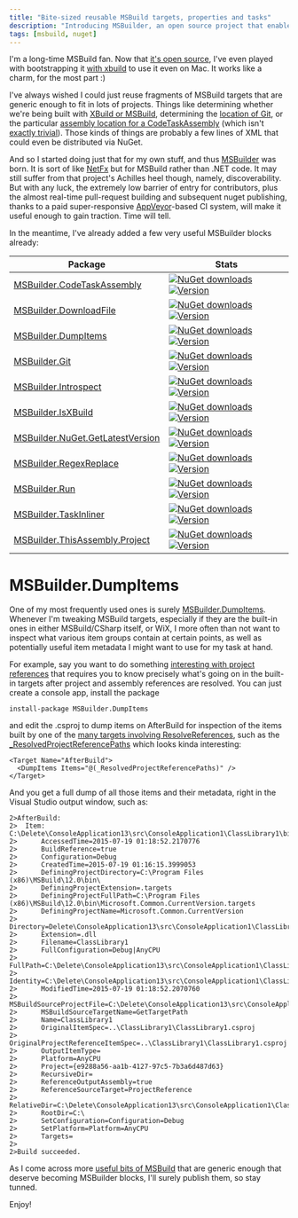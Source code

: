 ```yaml
---
title: "Bite-sized reusable MSBuild targets, properties and tasks"
description: "Introducing MSBuilder, an open source project that enables you to pick & choose the specific extensions you need for your MSBuild project, powered by NuGet."
tags: [msbuild, nuget] 
---
```

I'm a long-time MSBuild fan. Now that [it's open source](https://github.com/Microsoft/msbuild), 
I've even played with bootstrapping it [with xbuild](https://www.cazzulino.com/xplat-msbuild.html) 
to use it even on Mac. It works like a charm, for the most part :)

I've always wished I could just reuse fragments of MSBuild targets that are 
generic enough to fit in lots of projects. Things like determining whether 
we're being built with [XBuild or MSBuild](https://github.com/MobileEssentials/MSBuilder/blob/master/src/IsXBuild/build/MSBuilder.IsXBuild.props#L36), 
determining the [location of Git](https://github.com/MobileEssentials/MSBuilder/blob/master/src/Git/build/MSBuilder.Git.props#L35), 
or the particular [assembly location for a CodeTaskAssembly](https://github.com/MobileEssentials/MSBuilder/blob/master/src/CodeTaskAssembly/build/MSBuilder.CodeTaskAssembly.props#L29)
(which isn't [exactly trivial](https://www.cazzulino.com/ultimate-cross-platform-nuget-restore.html)). 
Those kinds of things are probably a few lines of XML that could even be 
distributed via NuGet. 

And so I started doing just that for my own stuff, and thus [MSBuilder](https://github.com/MobileEssentials/MSBuilder) 
was born. It is sort of like [NetFx](http://blogs.clariusconsulting.net/kzu/introducing-netfx-or-the-end-of-common-dll-and-helpers-dll/) 
but for MSBuild rather than .NET code. It may still suffer from that project's Achilles heel 
though, namely, discoverability. But with any luck, the extremely low barrier of entry for 
contributors, plus the almost real-time pull-request building and subsequent nuget publishing, 
thanks to a paid super-responsive [AppVeyor](https://ci.appveyor.com/project/MobileEssentials/msbuilder)-based 
CI system, will make it useful enough to gain traction. Time will tell. 

In the meantime, I've already added a few very useful MSBuilder blocks already:

Package | Stats
--- | ---
[MSBuilder.CodeTaskAssembly](https://www.nuget.org/packages/MSBuilder.CodeTaskAssembly) | [![NuGet downloads](https://img.shields.io/nuget/dt/MSBuilder.CodeTaskAssembly.svg)](https://www.nuget.org/packages/MSBuilder.CodeTaskAssembly) [![Version](https://img.shields.io/nuget/v/MSBuilder.CodeTaskAssembly.svg)](https://www.nuget.org/packages/MSBuilder.CodeTaskAssembly)
[MSBuilder.DownloadFile](https://www.nuget.org/packages/MSBuilder.DownloadFile) | [![NuGet downloads](https://img.shields.io/nuget/dt/MSBuilder.DownloadFile.svg)](https://www.nuget.org/packages/MSBuilder.DownloadFile) [![Version](https://img.shields.io/nuget/v/MSBuilder.DownloadFile.svg)](https://www.nuget.org/packages/MSBuilder.DownloadFile)
[MSBuilder.DumpItems](https://www.nuget.org/packages/MSBuilder.DumpItems) | [![NuGet downloads](https://img.shields.io/nuget/dt/MSBuilder.DumpItems.svg)](https://www.nuget.org/packages/MSBuilder.DumpItems) [![Version](https://img.shields.io/nuget/v/MSBuilder.DumpItems.svg)](https://www.nuget.org/packages/MSBuilder.DumpItems)
[MSBuilder.Git](https://www.nuget.org/packages/MSBuilder.Git) | [![NuGet downloads](https://img.shields.io/nuget/dt/MSBuilder.Git.svg)](https://www.nuget.org/packages/MSBuilder.Git) [![Version](https://img.shields.io/nuget/v/MSBuilder.Git.svg)](https://www.nuget.org/packages/MSBuilder.Git)
[MSBuilder.Introspect](https://www.nuget.org/packages/MSBuilder.Introspect) | [![NuGet downloads](https://img.shields.io/nuget/dt/MSBuilder.Introspect.svg)](https://www.nuget.org/packages/MSBuilder.Introspect) [![Version](https://img.shields.io/nuget/v/MSBuilder.Introspect.svg)](https://www.nuget.org/packages/MSBuilder.Introspect)
[MSBuilder.IsXBuild](https://www.nuget.org/packages/MSBuilder.IsXBuild) | [![NuGet downloads](https://img.shields.io/nuget/dt/MSBuilder.IsXBuild.svg)](https://www.nuget.org/packages/MSBuilder.IsXBuild) [![Version](https://img.shields.io/nuget/v/MSBuilder.IsXBuild.svg)](https://www.nuget.org/packages/MSBuilder.IsXBuild)
[MSBuilder.NuGet.GetLatestVersion](https://www.nuget.org/packages/MSBuilder.NuGet.GetLatestVersion) | [![NuGet downloads](https://img.shields.io/nuget/dt/MSBuilder.NuGet.GetLatestVersion.svg)](https://www.nuget.org/packages/MSBuilder.NuGet.GetLatestVersion) [![Version](https://img.shields.io/nuget/v/MSBuilder.NuGet.GetLatestVersion.svg)](https://www.nuget.org/packages/MSBuilder.NuGet.GetLatestVersion)
[MSBuilder.RegexReplace](https://www.nuget.org/packages/MSBuilder.RegexReplace) | [![NuGet downloads](https://img.shields.io/nuget/dt/MSBuilder.RegexReplace.svg)](https://www.nuget.org/packages/MSBuilder.RegexReplace) [![Version](https://img.shields.io/nuget/v/MSBuilder.RegexReplace.svg)](https://www.nuget.org/packages/MSBuilder.RegexReplace)
[MSBuilder.Run](https://www.nuget.org/packages/MSBuilder.Run) | [![NuGet downloads](https://img.shields.io/nuget/dt/MSBuilder.Run.svg)](https://www.nuget.org/packages/MSBuilder.Run) [![Version](https://img.shields.io/nuget/v/MSBuilder.Run.svg)](https://www.nuget.org/packages/MSBuilder.Run)
[MSBuilder.TaskInliner](https://www.nuget.org/packages/MSBuilder.TaskInliner) | [![NuGet downloads](https://img.shields.io/nuget/dt/MSBuilder.TaskInliner.svg)](https://www.nuget.org/packages/MSBuilder.TaskInliner) [![Version](https://img.shields.io/nuget/v/MSBuilder.TaskInliner.svg)](https://www.nuget.org/packages/MSBuilder.TaskInliner)
[MSBuilder.ThisAssembly.Project](https://www.nuget.org/packages/MSBuilder.ThisAssembly.Project) | [![NuGet downloads](https://img.shields.io/nuget/dt/MSBuilder.ThisAssembly.Project.svg)](https://www.nuget.org/packages/MSBuilder.ThisAssembly.Project) [![Version](https://img.shields.io/nuget/v/MSBuilder.ThisAssembly.Project.svg)](https://www.nuget.org/packages/MSBuilder.ThisAssembly.Project)

# MSBuilder.DumpItems

One of my most frequently used ones is surely [MSBuilder.DumpItems](https://www.nuget.org/packages/MSBuilder.DumpItems). 
Whenever I'm tweaking MSBuild targets, especially if they are the built-in ones in either 
MSBuild/CSharp itself, or WiX, I more often than not want to inspect what various item groups 
contain at certain points, as well as potentially useful item metadata I might want to use 
for my task at hand. 

For example, say you want to do something [interesting with project references](https://www.cazzulino.com/smarter-project-references.html) 
that requires you to know precisely what's going on in the built-in targets after project 
and assembly references are resolved. You can just create a console app, install the package 

    install-package MSBuilder.DumpItems

and edit the .csproj to dump items on AfterBuild for inspection of the items built by one 
of the [many targets involving ResolveReferences](https://github.com/Microsoft/msbuild/blob/master/src/XMakeTasks/Microsoft.Common.CurrentVersion.targets#L1327), 
such as the [_ResolvedProjectReferencePaths](https://github.com/Microsoft/msbuild/blob/master/src/XMakeTasks/Microsoft.Common.CurrentVersion.targets#L1527) which 
looks kinda interesting:

    <Target Name="AfterBuild">
      <DumpItems Items="@(_ResolvedProjectReferencePaths)" />
    </Target>

And you get a full dump of all those items and their metadata, right in the Visual Studio 
output window, such as:

    2>AfterBuild:
    2>  Item: C:\Delete\ConsoleApplication13\src\ConsoleApplication1\ClassLibrary1\bin\Debug\ClassLibrary1.dll
    2>  	AccessedTime=2015-07-19 01:18:52.2170776
    2>  	BuildReference=true
    2>  	Configuration=Debug
    2>  	CreatedTime=2015-07-19 01:16:15.3999053
    2>  	DefiningProjectDirectory=C:\Program Files (x86)\MSBuild\12.0\bin\
    2>  	DefiningProjectExtension=.targets
    2>  	DefiningProjectFullPath=C:\Program Files (x86)\MSBuild\12.0\bin\Microsoft.Common.CurrentVersion.targets
    2>  	DefiningProjectName=Microsoft.Common.CurrentVersion
    2>  	Directory=Delete\ConsoleApplication13\src\ConsoleApplication1\ClassLibrary1\bin\Debug\
    2>  	Extension=.dll
    2>  	Filename=ClassLibrary1
    2>  	FullConfiguration=Debug|AnyCPU
    2>  	FullPath=C:\Delete\ConsoleApplication13\src\ConsoleApplication1\ClassLibrary1\bin\Debug\ClassLibrary1.dll
    2>  	Identity=C:\Delete\ConsoleApplication13\src\ConsoleApplication1\ClassLibrary1\bin\Debug\ClassLibrary1.dll
    2>  	ModifiedTime=2015-07-19 01:18:52.2070760
    2>  	MSBuildSourceProjectFile=C:\Delete\ConsoleApplication13\src\ConsoleApplication1\ClassLibrary1\ClassLibrary1.csproj
    2>  	MSBuildSourceTargetName=GetTargetPath
    2>  	Name=ClassLibrary1
    2>  	OriginalItemSpec=..\ClassLibrary1\ClassLibrary1.csproj
    2>  	OriginalProjectReferenceItemSpec=..\ClassLibrary1\ClassLibrary1.csproj
    2>  	OutputItemType=
    2>  	Platform=AnyCPU
    2>  	Project={e9288a56-aa1b-4127-97c5-7b3a6d487d63}
    2>  	RecursiveDir=
    2>  	ReferenceOutputAssembly=true
    2>  	ReferenceSourceTarget=ProjectReference
    2>  	RelativeDir=C:\Delete\ConsoleApplication13\src\ConsoleApplication1\ClassLibrary1\bin\Debug\
    2>  	RootDir=C:\
    2>  	SetConfiguration=Configuration=Debug
    2>  	SetPlatform=Platform=AnyCPU
    2>  	Targets=
    2>
    2>Build succeeded.

As I come across more [useful bits of MSBuild](https://www.cazzulino.com/wix-reference-msbuild.html) that 
are generic enough that deserve becoming MSBuilder blocks, I'll surely publish them, so stay tunned.

Enjoy!





  